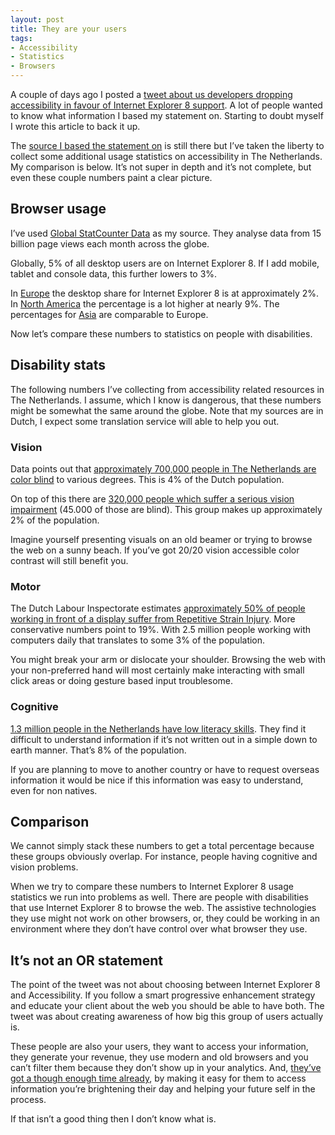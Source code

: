 ```yaml
---
layout: post
title: They are your users
tags: 
- Accessibility
- Statistics
- Browsers
---
```


A couple of days ago I posted a [tweet about us developers dropping accessibility in favour of Internet Explorer 8 support](https://twitter.com/rikschennink/status/520521059884617728). A lot of people wanted to know what information I based my statement on. Starting to doubt myself I wrote this article to back it up.

The [source I based the statement on](http://john.foliot.ca/user-statistics-people-with-disabilities/) is still there but I’ve taken the liberty to collect some additional usage statistics on accessibility in The Netherlands. My comparison  is below. It’s not super in depth and it’s not complete, but even these couple numbers paint a clear picture.


## Browser usage

I’ve used [Global StatCounter Data](http://gs.statcounter.com/#desktop-browser_version_partially_combined-ww-monthly-201410-201410-bar) as my source. They analyse data from 15 billion page views each month across the globe.	

Globally, 5% of all desktop users are on Internet Explorer 8. If I add mobile, tablet and console data, this further lowers to 3%.

In [Europe](http://gs.statcounter.com/#desktop-browser_version_partially_combined-eu-monthly-201410-201410-bar) the desktop share for Internet Explorer 8 is at approximately 2%. In [North America](http://gs.statcounter.com/#desktop-browser_version_partially_combined-na-monthly-201410-201410-bar) the percentage is a lot higher at nearly 9%. The percentages for [Asia](http://gs.statcounter.com/#desktop-browser_version_partially_combined-as-monthly-201410-201410-bar) are comparable to Europe.

Now let’s compare these numbers to statistics on people with disabilities.


## Disability stats

The following numbers I’ve collecting from accessibility related resources in The Netherlands. I assume, which I know is dangerous, that these numbers might be somewhat the same around the globe. Note that my sources are in Dutch, I expect some translation service will able to help you out.


### Vision

Data points out that [approximately 700,000 people in The Netherlands are color blind](http://mens-en-gezondheid.infonu.nl/aandoeningen/57345-kleurenblindheid-is-soms-levensgevaarlijk.html) to various degrees. This is 4% of the Dutch population.

On top of this there are [320,000 people which suffer a serious vision impairment](http://www.visio.org/nl-nl/visuele-beperking) (45.000 of those are blind). This group makes up approximately 2% of the population.

Imagine yourself presenting visuals on an old beamer or trying to browse the web on a sunny beach. If you’ve got 20/20 vision accessible color contrast will still benefit you.


### Motor

The Dutch Labour Inspectorate estimates [approximately 50% of people working in front of a display suffer from Repetitive Strain Injury](http://mens-en-gezondheid.infonu.nl/aandoeningen/63020-rsi-wat-is-dat-eigenlijk.html). More conservative numbers point to 19%. With 2.5 million people working with computers daily that translates to some 3% of the population.

You might break your arm or dislocate your shoulder. Browsing the web with your non-preferred hand will most certainly make interacting with small click areas or doing gesture based input troublesome.


### Cognitive

[1.3 million people in the Netherlands have low literacy skills](http://www.lezenenschrijven.nl/over/veelgestelde-vragen#hoeveel-mensen-in-nederland-zijn-laaggeletterd). They find it difficult to understand information if it’s not written out in a simple down to earth manner. That’s 8% of the population.

If you are planning to move to another country or have to request overseas information it would be nice if this information was easy to understand, even for non natives.


## Comparison

We cannot simply stack these numbers to get a total percentage because these groups obviously overlap. For instance, people having cognitive and vision problems.

When we try to compare these numbers to Internet Explorer 8 usage statistics we run into problems as well. There are people with disabilities that use Internet Explorer 8 to browse the web. The assistive technologies they use might not work on other browsers, or, they could be working in an environment where they don’t have control over what browser they use.


## It’s not an OR statement

The point of the tweet was not about choosing between Internet Explorer 8 and Accessibility. If you follow a smart progressive enhancement strategy and educate your client about the web you should be able to have both. The tweet was about creating awareness of how big this group of users actually is.

These people are also your users, they want to access your information, they generate your revenue, they use modern and old browsers and you can’t filter them because they don’t show up in your analytics. And, [they’ve got a though enough time already](https://the-pastry-box-project.net/anne-gibson/2014-july-31), by making it easy for them to access information you’re brightening their day and helping your future self in the process. 

If that isn’t a good thing then I don’t know what is.






